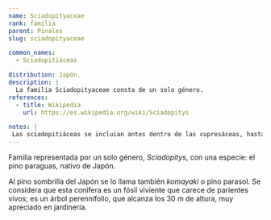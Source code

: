 ```yaml
---
name: Sciadopityaceae
rank: familia
parent: Pinales
slug: sciadopityaceae

common_names:
  - Sciadopitiáceas

distribution: Japón.
description: |
  La familia Sciadopityaceae consta de un solo género.
references:
  - title: Wikipedia
    url: https://es.wikipedia.org/wiki/Sciadopitys

notes: |
 Las sciadopitiáceas se incluian antes dentro de las cupresáceas, hasta que estudios genéticos probaron que no se encontraba emparentada con esta familia.
---
```

Familia representada por un solo género, *Sciadopitys*, con una especie: el pino paraguas, nativo de Japón.

Al pino sombrilla del Japón se lo llama también *komayaki* o pino parasol. Se considera que esta conífera es un fósil viviente que carece de parientes vivos; es un árbol perennifolio, que alcanza los 30 m de altura, muy apreciado en jardinería.

